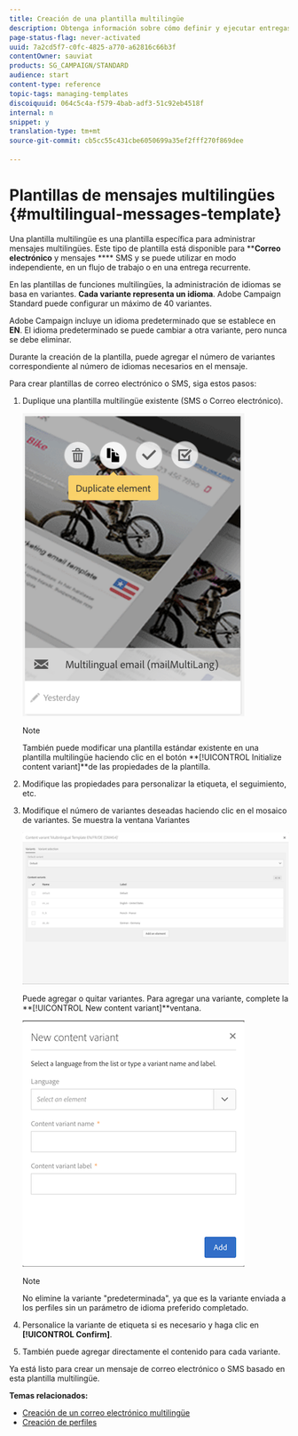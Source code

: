 ```yaml
---
title: Creación de una plantilla multilingüe
description: Obtenga información sobre cómo definir y ejecutar entregas multilingües por correo electrónico/SMS a través de una única entrega basada en el idioma preferido de los clientes segmentados automáticamente. Informar sobre el rendimiento de cada entrega en función del idioma y de los niveles individuales.
page-status-flag: never-activated
uuid: 7a2cd5f7-c0fc-4825-a770-a62816c66b3f
contentOwner: sauviat
products: SG_CAMPAIGN/STANDARD
audience: start
content-type: reference
topic-tags: managing-templates
discoiquuid: 064c5c4a-f579-4bab-adf3-51c92eb4518f
internal: n
snippet: y
translation-type: tm+mt
source-git-commit: cb5cc55c431cbe6050699a35ef2fff270f869dee

---
```



# Plantillas de mensajes multilingües {#multilingual-messages-template}

Una plantilla multilingüe es una plantilla específica para administrar mensajes multilingües. Este tipo de plantilla está disponible para ****Correo electrónico** y mensajes **** SMS y se puede utilizar en modo independiente, en un flujo de trabajo o en una entrega recurrente.

En las plantillas de funciones multilingües, la administración de idiomas se basa en variantes. **Cada variante representa un idioma**. Adobe Campaign Standard puede configurar un máximo de 40 variantes.

Adobe Campaign incluye un idioma predeterminado que se establece en **EN**. El idioma predeterminado se puede cambiar a otra variante, pero nunca se debe eliminar.

Durante la creación de la plantilla, puede agregar el número de variantes correspondiente al número de idiomas necesarios en el mensaje.

Para crear plantillas de correo electrónico o SMS, siga estos pasos:

1. Duplique una plantilla multilingüe existente (SMS o Correo electrónico).

   ![](assets/multi_template_duplicate.png)

   >[!NOTE]
   >
   >También puede modificar una plantilla estándar existente en una plantilla multilingüe haciendo clic en el botón **[!UICONTROL Initialize content variant]**de las propiedades de la plantilla.

1. Modifique las propiedades para personalizar la etiqueta, el seguimiento, etc.
1. Modifique el número de variantes deseadas haciendo clic en el mosaico de variantes. Se muestra la ventana Variantes

   ![](assets/multi_template_variants.png)

   Puede agregar o quitar variantes. Para agregar una variante, complete la **[!UICONTROL New content variant]**ventana.

   ![](assets/multi_template_newvariant.png)

   >[!NOTE]
   >
   >No elimine la variante &quot;predeterminada&quot;, ya que es la variante enviada a los perfiles sin un parámetro de idioma preferido completado.

1. Personalice la variante de etiqueta si es necesario y haga clic en **[!UICONTROL Confirm]**.
1. También puede agregar directamente el contenido para cada variante.

Ya está listo para crear un mensaje de correo electrónico o SMS basado en esta plantilla multilingüe.

**Temas relacionados:**

* [Creación de un correo electrónico multilingüe](../../channels/using/creating-a-multilingual-email.md)
* [Creación de perfiles](../../audiences/using/creating-profiles.md)
